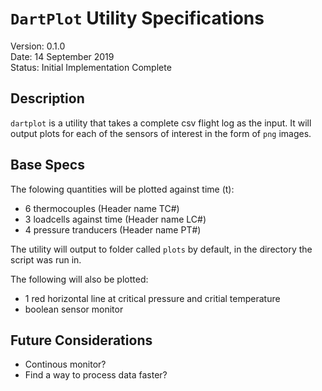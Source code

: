 # `DartPlot` Utility Specifications
Version: 0.1.0  
Date: 14 September 2019  
Status: Initial Implementation Complete  

## Description
`dartplot` is a utility that takes a complete csv flight log as the input.
It will output plots for each of the sensors of interest in the form of `png`
images.

## Base Specs
The folowing quantities will be plotted against time (t):

- 6 thermocouples (Header name TC#)
- 3 loadcells against time (Header name LC#)
- 4 pressure tranducers (Header name PT#)

The utility will output to folder called `plots` by default, in the directory
the script was run in.

The following will also be plotted:

- 1 red horizontal line at critical pressure and critial temperature
- boolean sensor monitor

## Future Considerations
- Continous monitor?
- Find a way to process data faster?
